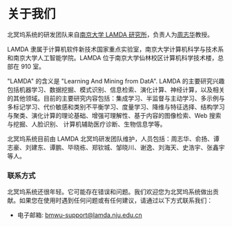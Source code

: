 # 关于我们

北冥坞系统的研发团队来自[南京大学 LAMDA 研究所](https://www.lamda.nju.edu.cn/CH.MainPage.ashx)，负责人为[周志华](http://cs.nju.edu.cn/zhouzh)教授。

LAMDA 隶属于计算机软件新技术国家重点实验室，南京大学计算机科学与技术系和南京大学人工智能学院。LAMDA 位于南京大学仙林校区计算机科学技术楼，总部在 910 室。

"LAMDA" 的含义是 "Learning And Mining from DatA". LAMDA 的主要研究兴趣包括机器学习、数据挖掘、模式识别、信息检索、演化计算、神经计算，以及相关的其他领域。目前的主要研究内容包括：集成学习、半监督与主动学习、多示例与多标记学习、代价敏感和类别不平衡学习、度量学习、降维与特征选择、结构学习与聚类、演化计算的理论基础、增强可理解性、基于内容的图像检索、Web 搜索与挖掘、人脸识别、 计算机辅助医疗诊断、生物信息学等。

北冥坞系统目前由 LAMDA 北冥坞研发团队维护，人员包括：<a href="http://cs.nju.edu.cn/zhouzh" style="text-decoration: none; color: inherit;">周志华</a>、<a href="http://www.lamda.nju.edu.cn/yuy" style="text-decoration: none; color: inherit;">俞扬</a>、<a href="http://www.lamda.nju.edu.cn/tanzh/" style="text-decoration: none; color: inherit;">谭志豪</a>、<a href="http://www.lamda.nju.edu.cn/liujd/" style="text-decoration: none; color: inherit;">刘建东</a>、<a href="http://www.lamda.nju.edu.cn/tanp/" style="text-decoration: none; color: inherit;">谭鹏</a>、<a href="http://www.lamda.nju.edu.cn/bixd/" style="text-decoration: none; color: inherit;">毕晓栋</a>、<a href="http://www.lamda.nju.edu.cn/zhengqc/" style="text-decoration: none; color: inherit;">郑钦城</a>、邹晓川、<a href="http://www.lamda.nju.edu.cn/xiey/" style="text-decoration: none; color: inherit;">谢逸</a>、刘海天、史浩宇、张鑫宇等人。

### 联系方式

北冥坞系统还很年轻。它可能存在错误和问题。我们欢迎您为北冥坞系统做出贡献。如果您在使用时遇到任何问题或有任何建议，请通过以下方式联系我们：

- 电子邮箱: bmwu-support@lamda.nju.edu.cn
